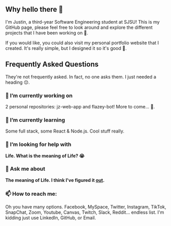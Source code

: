 ## Why hello there 👋

I'm Justin, a third-year Software Engineering student at SJSU! This is my GitHub page, please feel free to look around and explore the different projects that I have been working on 🙌. 

If you would like, you could also visit my personal portfolio website that I created. It's really simple, but I designed it so it's good 💯.


## Frequently Asked Questions
They're not frequently asked. In fact, no one asks them. I just needed a heading 😔.
### 🔭 I’m currently working on
2 personal repositories: jz-web-app and flazey-bot! More to come... 🤫.
### 🌱 I’m currently learning
Some full stack, some React & Node.js. Cool stuff really.
### 🤔 I’m looking for help with 
<b>Life. What is the meaning of Life? 😭</b>
###  💬 Ask me about
<b>The meaning of Life. I think I've figured it <a href="https://www.amazon.com/Hasbro-E4304000-Game-of-Life/dp/B07B7KS87Q/ref=pd_lpo_21_t_0/144-0091347-9478257?_encoding=UTF8&pd_rd_i=B07B7KS87Q&pd_rd_r=687b111a-2642-4058-854f-3701426a1618&pd_rd_w=NSsFl&pd_rd_wg=mEnK0&pf_rd_p=7b36d496-f366-4631-94d3-61b87b52511b&pf_rd_r=GVP33ZM4W3Q8N5HVTBP8&psc=1&refRID=GVP33ZM4W3Q8N5HVTBP8">out<a/>.</b>

### 📫 How to reach me:
Oh you have many options. Facebook, MySpace, Twitter, Instagram, TikTok, SnapChat, Zoom, Youtube, Canvas, Twitch, Slack, Reddit... endless list. I'm kidding just use LinkedIn, GitHub, or Email. 

<!--
**justin-zhu1018/justin-zhu1018** is a ✨ _special_ ✨ repository because its `README.md` (this file) appears on your GitHub profile.

Here are some ideas to get you started:

- 🔭 I’m currently working on ...
- 🌱 I’m currently learning ...
- 👯 I’m looking to collaborate on ...
- 🤔 I’m looking for help with ...
- 💬 Ask me about ...
- 📫 How to reach me: ...
- 😄 Pronouns: ...
- ⚡ Fun fact: ...
-->
